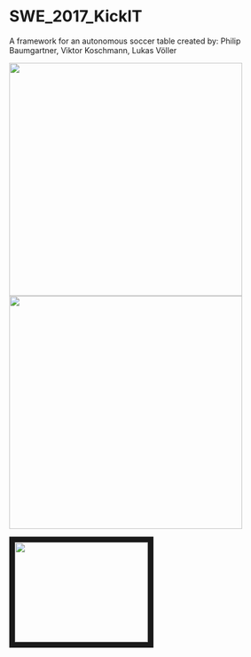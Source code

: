 # SWE_2017_KickIT
A framework for an autonomous soccer table
created by: Philip Baumgartner, Viktor Koschmann, Lukas Völler

<p>
  <img src="https://github.com/LukasVoeller/SWE_2017_KickIT/blob/master/Images/New/IMG_2755.jpg" width="420"/>
  <img src="https://github.com/LukasVoeller/SWE_2017_KickIT/blob/master/Images/New/IMG_2750.jpg" width="420"/>
  
  <a href="https://www.youtube.com/watch?v=QViL1nncUuw"
  target="_blank"><img src="https://www.youtube.com/watch?v=QViL1nncUuw" 
  width="240" height="180" border="10" /></a>
</p>
